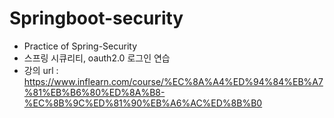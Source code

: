 # Springboot-security
- Practice of Spring-Security<br>
- 스프링 시큐리티, oauth2.0 로그인 연습<br>
- 강의 url : https://www.inflearn.com/course/%EC%8A%A4%ED%94%84%EB%A7%81%EB%B6%80%ED%8A%B8-%EC%8B%9C%ED%81%90%EB%A6%AC%ED%8B%B0
